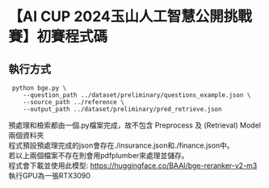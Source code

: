 # 【AI CUP 2024玉山人工智慧公開挑戰賽】初賽程式碼
## 執行方式
```
 python bge.py \
    --question_path ../dataset/preliminary/questions_example.json \
    --source_path ../reference \
    --output_path ../dataset/preliminary/pred_retrieve.json
```
預處理和檢索都由一個.py檔案完成，故不包含 Preprocess 及 (Retrieval) Model 兩個資料夾  
程式預設預處理完成的json會存在./insurance.json和./finance.json中。  
若以上兩個檔案不存在則會用pdfplumber來處理並儲存。  
程式會下載並使用此模型: 
https://huggingface.co/BAAI/bge-reranker-v2-m3  
執行GPU為一張RTX3090
